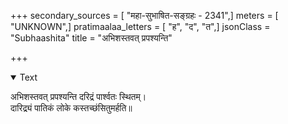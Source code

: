 +++
secondary_sources = [ "महा-सुभाषित-सङ्ग्रहः - 2341",]
meters = [ "UNKNOWN",]
pratimaalaa_letters = [ "ह", "द", "त",]
jsonClass = "Subhaashita"
title = "अभिशस्तवत् प्रपश्यन्ति"

+++

<details open><summary>Text</summary>

अभिशस्तवत् प्रपश्यन्ति दरिद्रं पार्श्वतः स्थितम्।  
दारिद्र्यं पातिकं लोके कस्तच्छंसितुमर्हति॥
</details>
